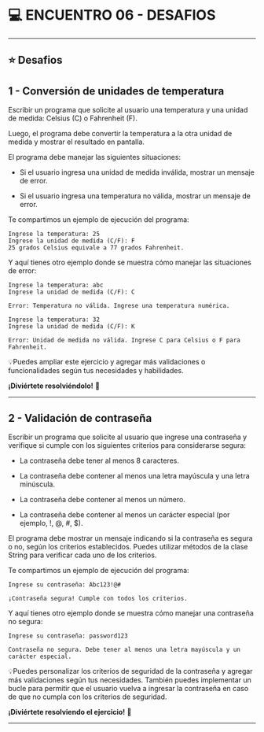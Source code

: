 # :computer: ENCUENTRO 06 - DESAFIOS

---

## :star: Desafios


## 1 - Conversión de unidades de temperatura 

Escribir un programa que solicite al usuario una temperatura y una unidad de medida: Celsius (C) o Fahrenheit (F). 

Luego, el programa debe convertir la temperatura a la otra unidad de medida y mostrar el resultado en pantalla. 

El programa debe manejar las siguientes situaciones:

- Si el usuario ingresa una unidad de medida inválida, mostrar un mensaje de error.

- Si el usuario ingresa una temperatura no válida, mostrar un mensaje de error.

Te compartimos un ejemplo de ejecución del programa:

```
Ingrese la temperatura: 25
Ingrese la unidad de medida (C/F): F
25 grados Celsius equivale a 77 grados Fahrenheit.
```

Y aquí tienes otro ejemplo donde se muestra cómo manejar las situaciones de error:

```
Ingrese la temperatura: abc
Ingrese la unidad de medida (C/F): C

Error: Temperatura no válida. Ingrese una temperatura numérica.

Ingrese la temperatura: 32
Ingrese la unidad de medida (C/F): K

Error: Unidad de medida no válida. Ingrese C para Celsius o F para Fahrenheit.
```

💡Puedes ampliar este ejercicio y agregar más validaciones o funcionalidades según tus necesidades y habilidades. 

**¡Diviértete resolviéndolo!** 🙌

---

## 2 - Validación de contraseña

Escribir un programa que solicite al usuario que ingrese una contraseña y verifique si cumple con los siguientes criterios para considerarse segura:

- La contraseña debe tener al menos 8 caracteres.

- La contraseña debe contener al menos una letra mayúscula y una letra minúscula.

- La contraseña debe contener al menos un número.

- La contraseña debe contener al menos un carácter especial (por ejemplo, !, @, #, $).

El programa debe mostrar un mensaje indicando si la contraseña es segura o no, según los criterios establecidos. Puedes utilizar métodos de la clase String para verificar cada uno de los criterios.

Te compartimos un ejemplo de ejecución del programa:

```
Ingrese su contraseña: Abc123!@#

¡Contraseña segura! Cumple con todos los criterios.
```

Y aquí tienes otro ejemplo donde se muestra cómo manejar una contraseña no segura:

```
Ingrese su contraseña: password123

Contraseña no segura. Debe tener al menos una letra mayúscula y un carácter especial.
```

💡Puedes personalizar los criterios de seguridad de la contraseña y agregar más validaciones según tus necesidades. También puedes implementar un bucle para permitir que el usuario vuelva a ingresar la contraseña en caso de que no cumpla con los criterios de seguridad.

**¡Diviértete resolviendo el ejercicio!** 🙌

---
